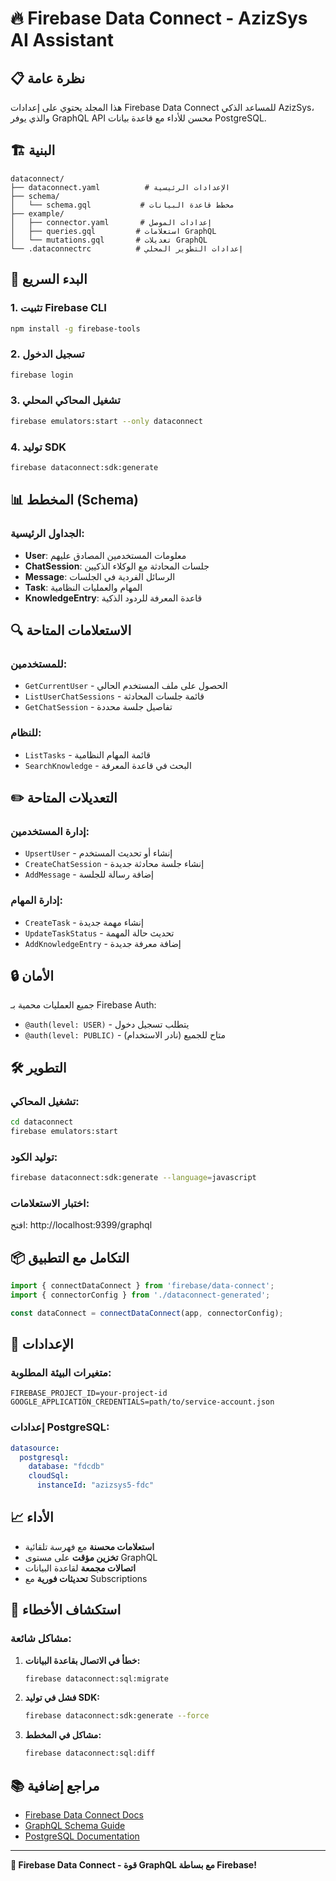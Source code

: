 # 🔥 Firebase Data Connect - AzizSys AI Assistant

## 📋 نظرة عامة

هذا المجلد يحتوي على إعدادات Firebase Data Connect للمساعد الذكي AzizSys، والذي يوفر GraphQL API محسن للأداء مع قاعدة بيانات PostgreSQL.

## 🏗️ البنية

```
dataconnect/
├── dataconnect.yaml          # الإعدادات الرئيسية
├── schema/
│   └── schema.gql           # مخطط قاعدة البيانات
├── example/
│   ├── connector.yaml       # إعدادات الموصل
│   ├── queries.gql         # استعلامات GraphQL
│   └── mutations.gql       # تعديلات GraphQL
└── .dataconnectrc          # إعدادات التطوير المحلي
```

## 🚀 البدء السريع

### 1. تثبيت Firebase CLI
```bash
npm install -g firebase-tools
```

### 2. تسجيل الدخول
```bash
firebase login
```

### 3. تشغيل المحاكي المحلي
```bash
firebase emulators:start --only dataconnect
```

### 4. توليد SDK
```bash
firebase dataconnect:sdk:generate
```

## 📊 المخطط (Schema)

### الجداول الرئيسية:

- **User**: معلومات المستخدمين المصادق عليهم
- **ChatSession**: جلسات المحادثة مع الوكلاء الذكيين
- **Message**: الرسائل الفردية في الجلسات
- **Task**: المهام والعمليات النظامية
- **KnowledgeEntry**: قاعدة المعرفة للردود الذكية

## 🔍 الاستعلامات المتاحة

### للمستخدمين:
- `GetCurrentUser` - الحصول على ملف المستخدم الحالي
- `ListUserChatSessions` - قائمة جلسات المحادثة
- `GetChatSession` - تفاصيل جلسة محددة

### للنظام:
- `ListTasks` - قائمة المهام النظامية
- `SearchKnowledge` - البحث في قاعدة المعرفة

## ✏️ التعديلات المتاحة

### إدارة المستخدمين:
- `UpsertUser` - إنشاء أو تحديث المستخدم
- `CreateChatSession` - إنشاء جلسة محادثة جديدة
- `AddMessage` - إضافة رسالة للجلسة

### إدارة المهام:
- `CreateTask` - إنشاء مهمة جديدة
- `UpdateTaskStatus` - تحديث حالة المهمة
- `AddKnowledgeEntry` - إضافة معرفة جديدة

## 🔒 الأمان

جميع العمليات محمية بـ Firebase Auth:
- `@auth(level: USER)` - يتطلب تسجيل دخول
- `@auth(level: PUBLIC)` - متاح للجميع (نادر الاستخدام)

## 🛠️ التطوير

### تشغيل المحاكي:
```bash
cd dataconnect
firebase emulators:start
```

### توليد الكود:
```bash
firebase dataconnect:sdk:generate --language=javascript
```

### اختبار الاستعلامات:
افتح: http://localhost:9399/graphql

## 📦 التكامل مع التطبيق

```typescript
import { connectDataConnect } from 'firebase/data-connect';
import { connectorConfig } from './dataconnect-generated';

const dataConnect = connectDataConnect(app, connectorConfig);
```

## 🔧 الإعدادات

### متغيرات البيئة المطلوبة:
```env
FIREBASE_PROJECT_ID=your-project-id
GOOGLE_APPLICATION_CREDENTIALS=path/to/service-account.json
```

### إعدادات PostgreSQL:
```yaml
datasource:
  postgresql:
    database: "fdcdb"
    cloudSql:
      instanceId: "azizsys5-fdc"
```

## 📈 الأداء

- **استعلامات محسنة** مع فهرسة تلقائية
- **تخزين مؤقت** على مستوى GraphQL
- **اتصالات مجمعة** لقاعدة البيانات
- **تحديثات فورية** مع Subscriptions

## 🐛 استكشاف الأخطاء

### مشاكل شائعة:

1. **خطأ في الاتصال بقاعدة البيانات:**
   ```bash
   firebase dataconnect:sql:migrate
   ```

2. **فشل في توليد SDK:**
   ```bash
   firebase dataconnect:sdk:generate --force
   ```

3. **مشاكل في المخطط:**
   ```bash
   firebase dataconnect:sql:diff
   ```

## 📚 مراجع إضافية

- [Firebase Data Connect Docs](https://firebase.google.com/docs/data-connect)
- [GraphQL Schema Guide](https://graphql.org/learn/schema/)
- [PostgreSQL Documentation](https://www.postgresql.org/docs/)

---

**🚀 Firebase Data Connect - قوة GraphQL مع بساطة Firebase!**